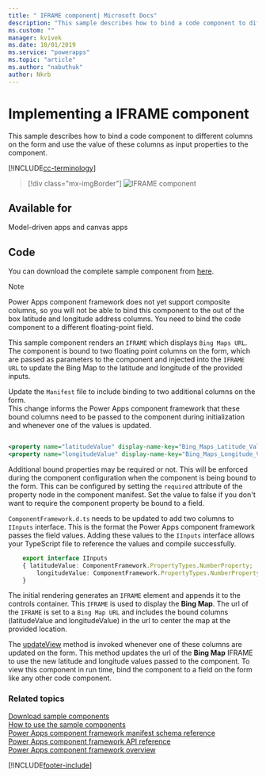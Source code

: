```yaml
---
title: " IFRAME component| Microsoft Docs" 
description: "This sample describes how to bind a code component to different columns on the form and use the value of these columns as input properties to the component." 
ms.custom: ""
manager: kvivek
ms.date: 10/01/2019
ms.service: "powerapps"
ms.topic: "article"
ms.author: "nabuthuk" 
author: Nkrb
---
```

# Implementing a IFRAME component

This sample describes how to bind a code component to different columns on the form and use the value of these columns as input properties to the component. 

[!INCLUDE[cc-terminology](../../data-platform/includes/cc-terminology.md)]

> [!div class="mx-imgBorder"]
> ![IFRAME component](../media/iframe-control.png "IFRAME component")

## Available for 

Model-driven apps and canvas apps 

## Code

You can download the complete sample component from [here](https://github.com/microsoft/PowerApps-Samples/tree/master/component-framework/TS_IFrameControl).

> [!NOTE]
> Power Apps component framework does not yet support composite columns, so you will not be able to bind this component to the out of the box latitude and longitude address columns. You need to bind the code component to a different floating-point field.

This sample component renders an `IFRAME` which displays `Bing Maps URL`. The component is bound to two floating point columns on the form, which are passed as parameters to the component and injected into the `IFRAME URL` to update the Bing Map to the latitude and longitude of the provided inputs.  

Update the `Manifest` file to include binding to two additional columns on the form.  
This change informs the Power Apps component framework that these bound columns need to be passed to the component during initialization and whenever one of the values is updated.
  
```xml

<property name="latitudeValue" display-name-key="Bing_Maps_Latitude_Value" description-key="latitude" of-type="FP" usage="bound" required="true" />  
<property name="longitudeValue" display-name-key="Bing_Maps_Longitude_Value" description-key="longitude" of-type="FP" usage="bound" required="true" />  
```

Additional bound properties may be required or not. This will be enforced during the component configuration when the component is being bound to the form. This can be configured by setting the `required` attribute of the property node in the component manifest. Set the value to false if you don't want to require the component property be bound to a field. 
 
`ComponentFramework.d.ts` needs to be updated to add two columns to `IInputs` interface. This is the format the Power Apps component framework passes the field values. Adding these values to the `IInputs` interface allows your TypeScript file to reference the values and compile successfully.  

```TypeScript
    export interface IInputs 
    { latitudeValue: ComponentFramework.PropertyTypes.NumberProperty;  
        longitudeValue: ComponentFramework.PropertyTypes.NumberProperty;  
    }  
 ```

The initial rendering generates an `IFRAME` element and appends it to the controls container. This `IFRAME` is used to display the **Bing Map**. The url of the `IFRAME` is set to a `Bing Map URL` and includes the bound columns (latitudeValue and longitudeValue) in the url to center the map at the provided location. 

The [updateView](../reference/control/updateview.md) method is invoked whenever one of these columns are updated on the form. This method updates the url of the **Bing Map** IFRAME to use the new latitude and longitude values passed to the component. To view this component in run time, bind the component to a field on the form like any other code component.

### Related topics

[Download sample components](https://github.com/microsoft/PowerApps-Samples/tree/master/component-framework)<br/>
[How to use the sample components](../use-sample-components.md)<br/>
[Power Apps component framework manifest schema reference](../manifest-schema-reference/index.md)<br />
[Power Apps component framework API reference](../reference/index.md)<br />
[Power Apps component framework overview](../overview.md)


[!INCLUDE[footer-include](../../../includes/footer-banner.md)]